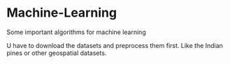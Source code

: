 # Machine-Learning
Some important algorithms for machine learning

U have to download the datasets and preprocess them first. Like the Indian pines or other geospatial datasets.
